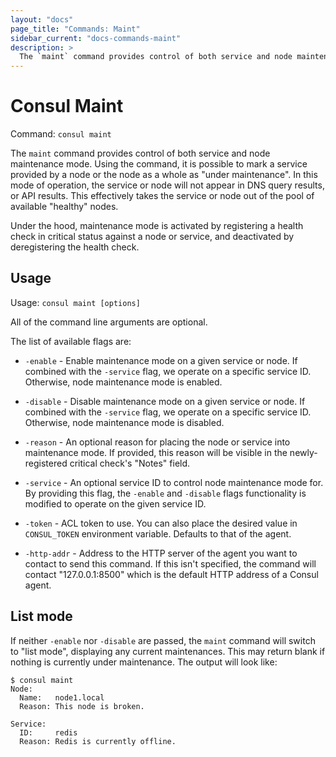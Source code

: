 ```yaml
---
layout: "docs"
page_title: "Commands: Maint"
sidebar_current: "docs-commands-maint"
description: >
  The `maint` command provides control of both service and node maintenance mode
---
```


# Consul Maint

Command: `consul maint`

The `maint` command provides control of both service and node maintenance mode.
Using the command, it is possible to mark a service provided by a node or the
node as a whole as "under maintenance". In this mode of operation, the service
or node will not appear in DNS query results, or API results. This effectively
takes the service or node out of the pool of available "healthy" nodes.

Under the hood, maintenance mode is activated by registering a health check in
critical status against a node or service, and deactivated by deregistering the
health check.

## Usage

Usage: `consul maint [options]`

All of the command line arguments are optional.

The list of available flags are:

* `-enable` - Enable maintenance mode on a given service or node. If
  combined with the `-service` flag, we operate on a specific service ID.
  Otherwise, node maintenance mode is enabled.

* `-disable` - Disable maintenance mode on a given service or node. If
  combined with the `-service` flag, we operate on a specific service ID.
  Otherwise, node maintenance mode is disabled.

* `-reason` - An optional reason for placing the node or service into
  maintenance mode. If provided, this reason will be visible in the newly-
  registered critical check's "Notes" field.

* `-service` - An optional service ID to control node maintenance mode for. By
  providing this flag, the `-enable` and `-disable` flags functionality is
  modified to operate on the given service ID.

* `-token` - ACL token to use. You can also place the desired value in `CONSUL_TOKEN`
  environment variable. Defaults to that of the agent.

* `-http-addr` - Address to the HTTP server of the agent you want to contact
  to send this command. If this isn't specified, the command will contact
  "127.0.0.1:8500" which is the default HTTP address of a Consul agent.

## List mode

If neither `-enable` nor `-disable` are passed, the `maint` command will
switch to "list mode", displaying any current maintenances. This may return
blank if nothing is currently under maintenance. The output will look like:

```
$ consul maint
Node:
  Name:   node1.local
  Reason: This node is broken.

Service:
  ID:     redis
  Reason: Redis is currently offline.
```
